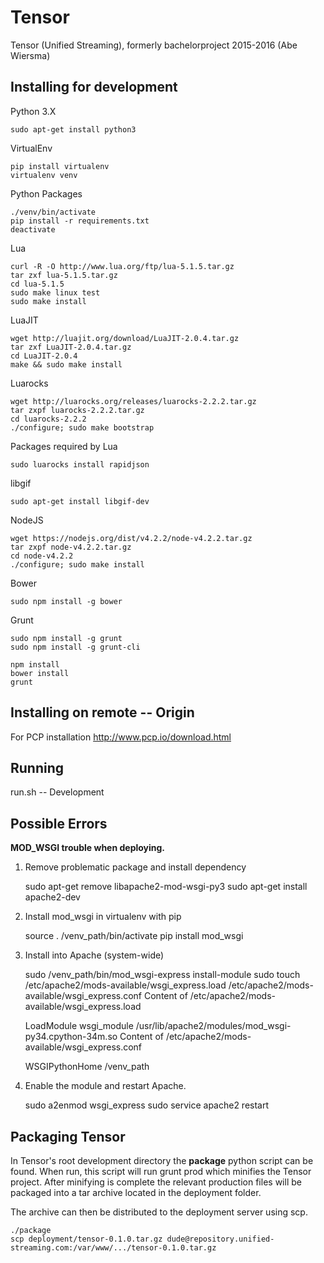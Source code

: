 # Tensor
Tensor (Unified Streaming), formerly bachelorproject 2015-2016 (Abe Wiersma) 

Installing for development
--------------------------

Python 3.X

    sudo apt-get install python3
VirtualEnv

    pip install virtualenv
    virtualenv venv
Python Packages

    ./venv/bin/activate
    pip install -r requirements.txt
    deactivate

Lua

    curl -R -O http://www.lua.org/ftp/lua-5.1.5.tar.gz
    tar zxf lua-5.1.5.tar.gz
    cd lua-5.1.5
    sudo make linux test
    sudo make install
LuaJIT

    wget http://luajit.org/download/LuaJIT-2.0.4.tar.gz
    tar zxf LuaJIT-2.0.4.tar.gz
    cd LuaJIT-2.0.4
    make && sudo make install
Luarocks

    wget http://luarocks.org/releases/luarocks-2.2.2.tar.gz
    tar zxpf luarocks-2.2.2.tar.gz
    cd luarocks-2.2.2
    ./configure; sudo make bootstrap
Packages required by Lua
    
    sudo luarocks install rapidjson
libgif
    
    sudo apt-get install libgif-dev
NodeJS

    wget https://nodejs.org/dist/v4.2.2/node-v4.2.2.tar.gz
    tar zxpf node-v4.2.2.tar.gz
    cd node-v4.2.2
    ./configure; sudo make install

Bower

    sudo npm install -g bower
Grunt

    sudo npm install -g grunt
    sudo npm install -g grunt-cli

    npm install
    bower install
    grunt

Installing on remote -- Origin
----------

For PCP installation http://www.pcp.io/download.html

Running
-------
run.sh -- Development

Possible Errors
---------------

**MOD_WSGI trouble when deploying.**

1) Remove problematic package and install dependency

    sudo apt-get remove libapache2-mod-wsgi-py3
    sudo apt-get install apache2-dev
2) Install mod_wsgi in virtualenv with pip

    source . /venv_path/bin/activate
    pip install mod_wsgi
3) Install into Apache (system-wide)

    sudo /venv_path/bin/mod_wsgi-express install-module
    sudo touch /etc/apache2/mods-available/wsgi_express.load /etc/apache2/mods-available/wsgi_express.conf
Content of /etc/apache2/mods-available/wsgi_express.load

    LoadModule wsgi_module /usr/lib/apache2/modules/mod_wsgi-py34.cpython-34m.so
Content of /etc/apache2/mods-available/wsgi_express.conf

    WSGIPythonHome /venv_path
4) Enable the module and restart Apache.

    sudo a2enmod wsgi_express
    sudo service apache2 restart


Packaging Tensor
----------------
In Tensor's root development directory the **package** python script can
be found.
When run, this script will run grunt prod which minifies the Tensor project.
After minifying is complete the relevant production files will be packaged into
a tar archive located in the deployment folder.

The archive can then be distributed to the deployment server using scp.

    ./package
    scp deployment/tensor-0.1.0.tar.gz dude@repository.unified-streaming.com:/var/www/.../tensor-0.1.0.tar.gz
